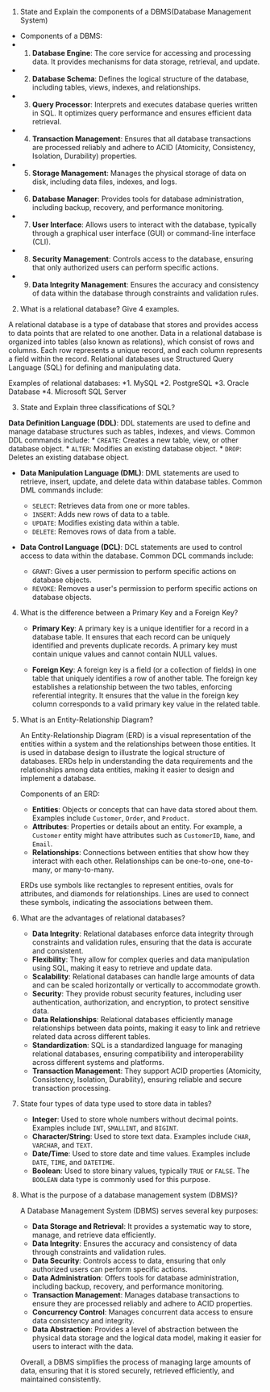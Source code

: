 1. State and Explain the components of a DBMS(Database Management System)
* Components of a DBMS:
 * 1. **Database Engine**: The core service for accessing and processing data. It provides mechanisms for data storage, retrieval, and update.
 * 2. **Database Schema**: Defines the logical structure of the database, including tables, views, indexes, and relationships.
 * 3. **Query Processor**: Interprets and executes database queries written in SQL. It optimizes query performance and ensures efficient data retrieval.
 * 4. **Transaction Management**: Ensures that all database transactions are processed reliably and adhere to ACID (Atomicity, Consistency, Isolation, Durability) properties.
 * 5. **Storage Management**: Manages the physical storage of data on disk, including data files, indexes, and logs.
 * 6. **Database Manager**: Provides tools for database administration, including backup, recovery, and performance monitoring.
 * 7. **User Interface**: Allows users to interact with the database, typically through a graphical user interface (GUI) or command-line interface (CLI).
 * 8. **Security Management**: Controls access to the database, ensuring that only authorized users can perform specific actions.
 * 9. **Data Integrity Management**: Ensures the accuracy and consistency of data within the database through constraints and validation rules.

2. What is a relational database? Give 4 examples.

A relational database is a type of database that stores and provides access to data points that are related to one another. Data in a relational database is organized into tables (also known as relations), which consist of rows and columns. Each row represents a unique record, and each column represents a field within the record. Relational databases use Structured Query Language (SQL) for defining and manipulating data.

Examples of relational databases:
*1. MySQL
*2. PostgreSQL
*3. Oracle Database
*4. Microsoft SQL Server



3. State and Explain three classifications of SQL?

**Data Definition Language (DDL)**: DDL statements are used to define and manage database structures such as tables, indexes, and views. Common DDL commands include:
    * `CREATE`: Creates a new table, view, or other database object.
    * `ALTER`: Modifies an existing database object.
    * `DROP`: Deletes an existing database object.

* **Data Manipulation Language (DML)**: DML statements are used to retrieve, insert, update, and delete data within database tables. Common DML commands include:
    * `SELECT`: Retrieves data from one or more tables.
    * `INSERT`: Adds new rows of data to a table.
    * `UPDATE`: Modifies existing data within a table.
    * `DELETE`: Removes rows of data from a table.

* **Data Control Language (DCL)**: DCL statements are used to control access to data within the database. Common DCL commands include:
    * `GRANT`: Gives a user permission to perform specific actions on database objects.
    * `REVOKE`: Removes a user's permission to perform specific actions on database objects.
    
4. What is the difference between a Primary Key and a Foreign Key?

    * **Primary Key**: A primary key is a unique identifier for a record in a database table. It ensures that each record can be uniquely identified and prevents duplicate records. A primary key must contain unique values and cannot contain NULL values.

    * **Foreign Key**: A foreign key is a field (or a collection of fields) in one table that uniquely identifies a row of another table. The foreign key establishes a relationship between the two tables, enforcing referential integrity. It ensures that the value in the foreign key column corresponds to a valid primary key value in the related table.

5. What is an Entity-Relationship Diagram?

    An Entity-Relationship Diagram (ERD) is a visual representation of the entities within a system and the relationships between those entities. It is used in database design to illustrate the logical structure of databases. ERDs help in understanding the data requirements and the relationships among data entities, making it easier to design and implement a database.

    Components of an ERD:
    * **Entities**: Objects or concepts that can have data stored about them. Examples include `Customer`, `Order`, and `Product`.
    * **Attributes**: Properties or details about an entity. For example, a `Customer` entity might have attributes such as `CustomerID`, `Name`, and `Email`.
    * **Relationships**: Connections between entities that show how they interact with each other. Relationships can be one-to-one, one-to-many, or many-to-many.

    ERDs use symbols like rectangles to represent entities, ovals for attributes, and diamonds for relationships. Lines are used to connect these symbols, indicating the associations between them.

6. What are the advantages of relational databases?

    * **Data Integrity**: Relational databases enforce data integrity through constraints and validation rules, ensuring that the data is accurate and consistent.
    * **Flexibility**: They allow for complex queries and data manipulation using SQL, making it easy to retrieve and update data.
    * **Scalability**: Relational databases can handle large amounts of data and can be scaled horizontally or vertically to accommodate growth.
    * **Security**: They provide robust security features, including user authentication, authorization, and encryption, to protect sensitive data.
    * **Data Relationships**: Relational databases efficiently manage relationships between data points, making it easy to link and retrieve related data across different tables.
    * **Standardization**: SQL is a standardized language for managing relational databases, ensuring compatibility and interoperability across different systems and platforms.
    * **Transaction Management**: They support ACID properties (Atomicity, Consistency, Isolation, Durability), ensuring reliable and secure transaction processing.

7. State four types of data type used to store data in tables?

    * **Integer**: Used to store whole numbers without decimal points. Examples include `INT`, `SMALLINT`, and `BIGINT`.
    * **Character/String**: Used to store text data. Examples include `CHAR`, `VARCHAR`, and `TEXT`.
    * **Date/Time**: Used to store date and time values. Examples include `DATE`, `TIME`, and `DATETIME`.
    * **Boolean**: Used to store binary values, typically `TRUE` or `FALSE`. The `BOOLEAN` data type is commonly used for this purpose.

8. What is the purpose of a database management system (DBMS)?

    A Database Management System (DBMS) serves several key purposes:

    * **Data Storage and Retrieval**: It provides a systematic way to store, manage, and retrieve data efficiently.
    * **Data Integrity**: Ensures the accuracy and consistency of data through constraints and validation rules.
    * **Data Security**: Controls access to data, ensuring that only authorized users can perform specific actions.
    * **Data Administration**: Offers tools for database administration, including backup, recovery, and performance monitoring.
    * **Transaction Management**: Manages database transactions to ensure they are processed reliably and adhere to ACID properties.
    * **Concurrency Control**: Manages concurrent data access to ensure data consistency and integrity.
    * **Data Abstraction**: Provides a level of abstraction between the physical data storage and the logical data model, making it easier for users to interact with the data.

    Overall, a DBMS simplifies the process of managing large amounts of data, ensuring that it is stored securely, retrieved efficiently, and maintained consistently.

